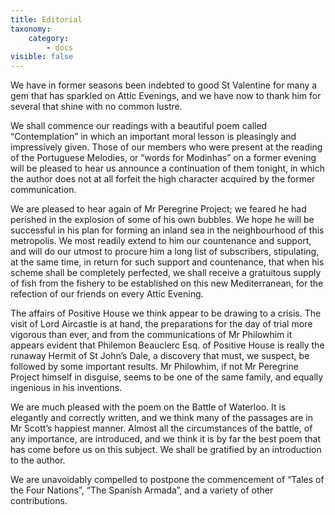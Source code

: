 ```yaml
---
title: Editorial
taxonomy:
    category:
        - docs
visible: false
---
```


We have in former seasons been indebted to good St Valentine for many a gem that has sparkled on Attic Evenings, and we have now to thank him for several that shine with no common lustre.  

We shall commence our readings with a beautiful poem called “Contemplation” in which an important moral lesson is pleasingly and impressively given. Those of our members who were present at the reading of the Portuguese Melodies, or “words for Modinhas” on a former evening will be pleased to hear us announce a continuation of them tonight, in which the author does not at all forfeit the high character acquired by the former communication.  

We are pleased to hear again of Mr Peregrine Project; we feared he had perished in the explosion of some of his own bubbles. We hope he will be successful in his plan for forming an inland sea in the neighbourhood of this metropolis. We most readily extend to him our countenance and support, and will do our utmost to procure him a long list of subscribers, stipulating, at the same time, in return for such support and countenance, that when his scheme shall be completely perfected, we shall receive a gratuitous supply of fish from the fishery to be established on this new Mediterranean, for the refection of our friends on every Attic Evening.  

The affairs of Positive House we think appear to be drawing to a crisis. The visit of Lord Aircastle is at hand, the preparations for the day of trial more vigorous than ever, and from the communications of Mr Philowhim it appears evident that Philemon Beauclerc Esq. of Positive House is really the runaway Hermit of St John’s Dale, a discovery that must, we suspect, be followed by some important results. Mr Philowhim, if not Mr Peregrine Project himself in disguise, seems to be one of the same family, and equally ingenious in his inventions.  

We are much pleased with the poem on the Battle of Waterloo. It is elegantly and correctly written, and we think many of the passages are in Mr Scott’s happiest manner. Almost all the circumstances of the battle, of any importance, are introduced, and we think it is by far the best poem that has come before us on this subject. We shall be gratified by an introduction to the author.  

We are unavoidably compelled to postpone the commencement of “Tales of the Four Nations”, “The Spanish Armada”, and a variety of other contributions.